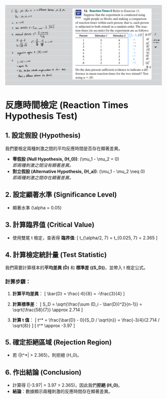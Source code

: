 ![image](https://github.com/HWTeng-Teaching/202502-Statistics-II/blob/main/112550116_Tim/IMG_1439.jpeg)
# 反應時間檢定 (Reaction Times Hypothesis Test)

## 1. 設定假設 (Hypothesis)
我們要檢定兩種刺激之間的平均反應時間是否存在顯著差異。

- **零假設 (Null Hypothesis, \(H_0\))**: \(\mu_1 - \mu_2 = 0\)  
  *即兩種刺激之間沒有顯著差異。*
- **對立假設 (Alternative Hypothesis, \(H_a\))**: \(\mu_1 - \mu_2 \neq 0\)  
  *即兩種刺激之間存在顯著差異。*

## 2. 設定顯著水準 (Significance Level)
- 顯著水準 \(\alpha = 0.05\)

## 3. 計算臨界值 (Critical Value)
- 使用雙尾 t 檢定，查表得 **臨界值**:
  \[
  t_{\alpha/2, 7} = t_{0.025, 7} = 2.365
  \]

## 4. 計算檢定統計量 (Test Statistic)
我們需要計算樣本的**平均差異 (D̄)** 和 **標準差 (\(S_D\))**，並帶入 t 檢定公式。

### 計算步驟：
1. **計算平均差異**：
   \[
   \bar{D} = \frac{-6}{8} = -\frac{3}{4}
   \]

2. **計算標準差**：
   \[
   S_D = \sqrt{\frac{\sum (D_i - \bar{D})^2}{n-1}} = \sqrt{\frac{58}{7}} \approx 2.714
   \]

3. **計算 t 值**：
   \[
   t^* = \frac{\bar{D} - 0}{S_D / \sqrt{n}} = \frac{-3/4}{2.714 / \sqrt{8}}
   \]
   \[
   t^* \approx -3.97
   \]

## 5. 確定拒絕區域 (Rejection Region)
- 若 \(|t^*| > 2.365\)，則拒絕 \(H_0\)。

## 6. 作出結論 (Conclusion)
- 計算得 \(|-3.97| = 3.97 > 2.365\)，因此我們**拒絕 \(H_0\)**。
- **結論**：數據顯示兩種刺激的反應時間存在顯著差異。
